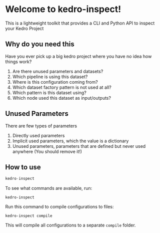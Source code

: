 <!-- # Welcome to MkDocs

For full documentation visit [mkdocs.org](https://www.mkdocs.org).

## Commands

* `mkdocs new [dir-name]` - Create a new project.
* `mkdocs serve` - Start the live-reloading docs server.
* `mkdocs build` - Build the documentation site.
* `mkdocs -h` - Print help message and exit.

## Project layout

    mkdocs.yml    # The configuration file.
    docs/
        index.md  # The documentation homepage.
        ...       # Other markdown pages, images and other files. -->

# Welcome to kedro-inspect!
This is a lightweight toolkit that provides a CLI and Python API to inspect your Kedro Project  

## Why do you need this
Have you ever pick up a big kedro project where you have no idea how things work?
1. Are there unused parameters and datasets?
2. Which pipeline is using this dataset?
3. Where is this configuration coming from?
4. Which dataset factory pattern is not used at all?
5. Which pattern is this dataset using?
6. Which node used this dataset as input/outputs?

## Unused Parameters
There are few types of parameters
1. Directly used parameters
2. Implicit used parameters, which the value is a dictionary
3. Unused parameters, parameters that are defined but never used anywhere (You should remove it!)

## How to use

``` python
kedro-inspect
```

To see what commands are available, run:
```
kedro-inspect
```

Run this command to compile configurations to files:
```
kedro-inspect compile
```
This will compile all configurations to a separate `compile` folder.
